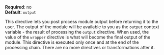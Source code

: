 **Required**: no  
**Default**: `output`

This directive lets you post process module output before returning it
to the user. The output of the module will be available to you as the
`output` context variable - the result of processing the `output`
directive. When used, the value of the `wrapper` directive is what will
become the final output of the module. This directive is executed only
once and at the end of the processing chain. There are no more
directives or transformations after it.